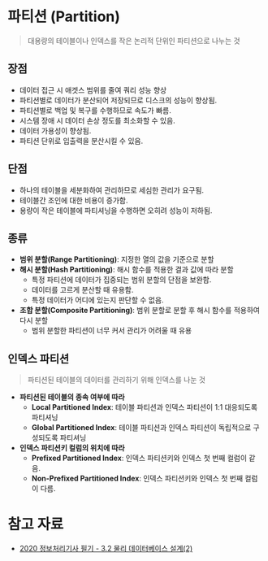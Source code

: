 # 파티션 (Partition)

> 대용량의 테이블이나 인덱스를 작은 논리적 단위인 파티션으로 나누는 것

## 장점

- 데이터 접근 시 애겟스 범위를 줄여 쿼리 성능 향상
- 파티션별로 데이터가 분산되어 저장되므로 디스크의 성능이 향상됨.
- 파티션별로 백업 및 복구를 수행하므로 속도가 빠름.
- 시스템 장애 시 데이터 손상 정도를 최소화할 수 있음.
- 데이터 가용성이 향상됨.
- 파티션 단위로 입출력을 분산시킬 수 있음.

## 단점

- 하나의 테이블을 세분화하여 관리하므로 세심한 관리가 요구됨.
- 테이블간 조인에 대한 비용이 증가함.
- 용량이 작은 테이블에 파티셔닝을 수행하면 오히려 성능이 저하됨.

## 종류

- **범위 분할(Range Partitioning)**: 지정한 열의 값을 기준으로 분할
- **해시 분할(Hash Partitioning)**: 해시 함수를 적용한 결과 값에 따라 분할
  - 특정 파티션에 데이터가 집중되는 범위 분할의 단점을 보완함.
  - 데이터를 고르게 분산할 때 유용함.
  - 특정 데이터가 어디에 있는지 판단할 수 없음.
- **조합 분할(Composite Partitioning)**: 범위 분할로 분할 후 해시 함수를 적용하여 다시 분할
  - 범위 분할한 파티션이 너무 커서 관리가 어려울 때 유용

## 인덱스 파티션

> 파티션된 테이블의 데이터를 관리하기 위해 인덱스를 나눈 것

- **파티션된 테이블의 종속 여부에 따라**
  - **Local Partitioned Index**: 테이블 파티션과 인덱스 파티션이 1:1 대응되도록 파티셔닝
  - **Global Partitioned Index**: 테이블 파티션과 인덱스 파티션이 독립적으로 구성되도록 파티셔닝
- **인덱스 파티션키 컬럼의 위치에 따라**
  - **Prefixed Partitioned Index**: 인덱스 파티션키와 인덱스 첫 번째 컬럼이 같음.
  - **Non-Prefixed Partitioned Index**: 인덱스 파티션키와 인덱스 첫 번째 컬럼이 다름.

# 참고 자료

- [2020 정보처리기사 필기 - 3.2 물리 데이터베이스 설계(2)](https://powerdev.tistory.com/43)

